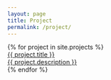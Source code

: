 ```yaml
---
layout: page
title: Project
permalink: /project/
---
```

  
<div class="project">
  {% for project in site.projects %}
    <div class="project-list-item">
      <a class="project-link" href="/{{ project.suburl }}" target="_blank">
        <div class="project-title">{{ project.title }}</div>
        <div class="project-desc">{{ project.description }}</div>
      </a>
    </div>
  {% endfor %}
</div>